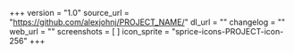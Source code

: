 +++
version = "1.0"
source_url = "https://github.com/alexjohnj/PROJECT_NAME/"
dl_url = ""
changelog = ""
web_url = ""
screenshots = [
]
icon_sprite = "sprice-icons-PROJECT-icon-256"
+++
